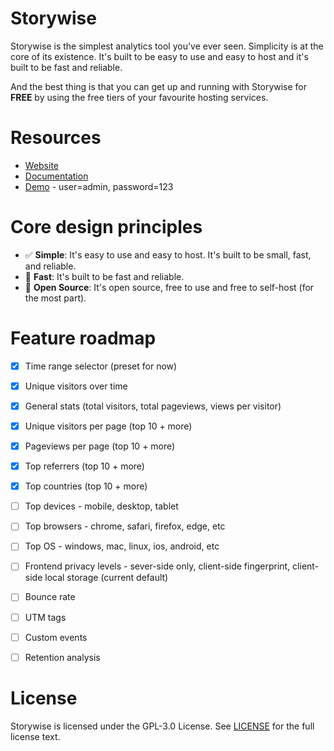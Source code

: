 # Storywise


Storywise is the simplest analytics tool you've ever seen. Simplicity is at the core of its existence. It's built to be easy to use and easy to host and it's built to be fast and reliable. 

And the best thing is that you can get up and running with Storywise for **FREE** by using the free tiers of your favourite hosting services.

# Resources

- [Website](https://joinstorywise.com)
- [Documentation](https://joinstorywise.com/docs)
- [Demo](https://demo.joinstorywise.com/admin) - user=admin, password=123

# Core design principles

- ✅ **Simple**: It's easy to use and easy to host. It's built to be small, fast, and reliable.
- 🚀 **Fast**: It's built to be fast and reliable.
- 🫴 **Open Source**: It's open source, free to use and free to self-host (for the most part).

# Feature roadmap
- [x] Time range selector (preset for now)
- [x] Unique visitors over time
- [x] General stats (total visitors, total pageviews, views per visitor)
- [x] Unique visitors per page (top 10 + more)
- [x] Pageviews per page (top 10 + more)
- [x] Top referrers (top 10 + more)
- [x] Top countries (top 10 + more)
- [ ] Top devices - mobile, desktop, tablet
- [ ] Top browsers - chrome, safari, firefox, edge, etc
- [ ] Top OS - windows, mac, linux, ios, android, etc
- [ ] Frontend privacy levels - sever-side only, client-side fingerprint, client-side local storage (current default)
- [ ] Bounce rate
- [ ] UTM tags
- [ ] Custom events
- [ ] Retention analysis


# License

Storywise is licensed under the GPL-3.0 License. See [LICENSE](LICENSE.md) for the full license text.

